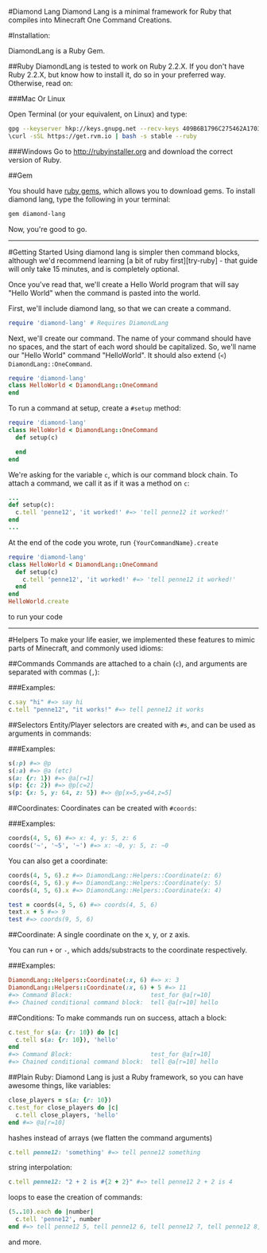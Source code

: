 #Diamond Lang
Diamond Lang is a minimal framework for Ruby that compiles into Minecraft One Command Creations.

#Installation:

DiamondLang is a Ruby Gem.

##Ruby
DiamondLang is tested to work on Ruby 2.2.X. If you don't have Ruby 2.2.X, but know how to install it, do so in your preferred way. Otherwise, read on:

###Mac Or Linux

Open Terminal (or your equivalent, on Linux) and type:

~~~sh
gpg --keyserver hkp://keys.gnupg.net --recv-keys 409B6B1796C275462A1703113804BB82D39DC0E3
\curl -sSL https://get.rvm.io | bash -s stable --ruby
~~~

###Windows
Go to <http://rubyinstaller.org> and download the correct version of Ruby.

##Gem

You should have [ruby gems][gems], which allows you to download gems. To install diamond lang, type the following in your terminal:

~~~sh
gem diamond-lang
~~~

Now, you're good to go.


---

#Getting Started
Using diamond lang is simpler then command blocks, although we'd recommend learning [a bit of ruby first][try-ruby] - that guide will only take 15 minutes, and is completely optional.

Once you've read that, we'll create a Hello World program that will say "Hello World" when the command is pasted into the world.

First, we'll include diamond lang, so that we can create a command.

~~~rb
require 'diamond-lang' # Requires DiamondLang
~~~

Next, we'll create our command. The name of your command should have no spaces, and the start of each word should be capitalized. So, we'll name our "Hello World" command "HelloWorld". It should also extend (`<`) `DiamondLang::OneCommand`.

~~~rb
require 'diamond-lang'
class HelloWorld < DiamondLang::OneCommand
end
~~~

To run a command at setup, create a `#setup` method:

~~~rb
require 'diamond-lang'
class HelloWorld < DiamondLang::OneCommand
  def setup(c)

  end
end
~~~

We're asking for the variable `c`, which is our command block chain. To attach a command, we call it as if it was a method on `c`:

~~~rb
...
def setup(c):
  c.tell 'penne12', 'it worked!' #=> 'tell penne12 it worked!'
end
...
~~~

At the end of the code you wrote, run `{YourCommandName}.create`

~~~rb
require 'diamond-lang'
class HelloWorld < DiamondLang::OneCommand
  def setup(c)
    c.tell 'penne12', 'it worked!' #=> 'tell penne12 it worked!'
  end
end
HelloWorld.create
~~~

to run your code  

---


#Helpers
To make your life easier, we implemented these features to mimic parts of Minecraft, and commonly used idioms:

##Commands
Commands are attached to a chain (`c`), and arguments are separated with commas (`,`):

###Examples:

~~~rb
c.say "hi" #=> say hi
c.tell "penne12", "it works!" #=> tell penne12 it works
~~~

##Selectors
Entity/Player selectors are created with `#s`, and can be used as arguments in commands:

###Examples:

~~~rb
s(:p) #=> @p
s(:a) #=> @a (etc)
s(a: {r: 1}) #=> @a[r=1]
s(p: {c: 2}) #=> @p[c=2]
s(p: {x: 5, y: 64, z: 5}) #=> @p[x=5,y=64,z=5]
~~~

##Coordinates:
Coordinates can be created with `#coords`:

###Examples:

~~~rb
coords(4, 5, 6) #=> x: 4, y: 5, z: 6
coords('~', '~5', '~') #=> x: ~0, y: 5, z: ~0
~~~

You can also get a coordinate:

~~~rb
coords(4, 5, 6).z #=> DiamondLang::Helpers::Coordinate(z: 6)
coords(4, 5, 6).y #=> DiamondLang::Helpers::Coordinate(y: 5)
coords(4, 5, 6).x #=> DiamondLang::Helpers::Coordinate(x: 4)

test = coords(4, 5, 6) #=> coords(4, 5, 6)
text.x + 5 #=> 9
test #=> coords(9, 5, 6)
~~~

##Coordinate:
A single coordinate on the x, y, or z axis.

You can run `+` or `-`, which adds/substracts to the coordinate respectively.

###Examples:

~~~rb
DiamondLang::Helpers::Coordinate(:x, 6) #=> x: 3
DiamondLang::Helpers::Coordinate(:x, 6) + 5 #=> 11
#=> Command Block: 						test_for @a[r=10]
#=> Chained conditional command block: 	tell @a[r=10] hello
~~~

##Conditions:
To make commands run on success, attach a block:

~~~rb
c.test_for s(a: {r: 10}) do |c|
  c.tell s(a: {r: 10}), 'hello'
end
#=> Command Block: 						test_for @a[r=10]
#=> Chained conditional command block: 	tell @a[r=10] hello
~~~

##Plain Ruby:
Diamond Lang is just a Ruby framework, so you can have awesome things, like variables:

~~~rb
close_players = s(a: {r: 10})
c.test_for close_players do |c|
  c.tell close_players, 'hello'
end #=> @a[r=10]
~~~

hashes instead of arrays (we flatten the command arguments)

~~~rb
c.tell penne12: 'something' #=> tell penne12 something
~~~

string interpolation:

~~~rb
c.tell penne12: "2 + 2 is #{2 + 2}" #=> tell penne12 2 + 2 is 4
~~~

loops to ease the creation of commands:

~~~rb
(5..10).each do |number|
  c.tell 'penne12', number
end #=> tell penne12 5, tell penne12 6, tell penne12 7, tell penne12 8, tell penne12 9, tell penne12 10
~~~

and more.

[gems]: https://rubygems.org
